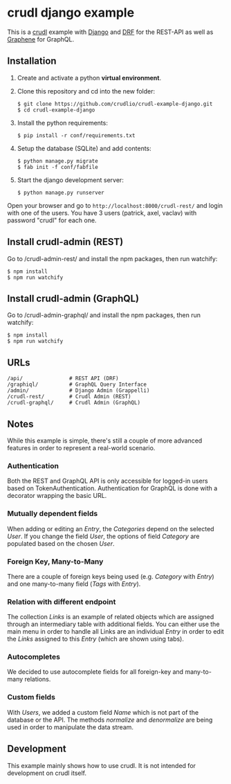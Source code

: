 # crudl django example
This is a [crudl](http://crudl.io/) example with [Django](https://www.djangoproject.com/) and [DRF](http://www.django-rest-framework.org/) for the REST-API as well as [Graphene](http://graphene-python.org/) for GraphQL.

## Installation
1. Create and activate a python **virtual environment**.

2. Clone this repository and cd into the new folder:

    ```
    $ git clone https://github.com/crudlio/crudl-example-django.git
    $ cd crudl-example-django
    ```

3. Install the python requirements:

    ```
    $ pip install -r conf/requirements.txt
    ```

4. Setup the database (SQLite) and add contents:

    ```
    $ python manage.py migrate
    $ fab init -f conf/fabfile
    ```

5. Start the django development server:

    ```
    $ python manage.py runserver
    ```

Open your browser and go to ``http://localhost:8000/crudl-rest/`` and login with one of the users.
You have 3 users (patrick, axel, vaclav) with password "crudl" for each one.

Install crudl-admin (REST)
--------------------------
Go to /crudl-admin-rest/ and install the npm packages, then run watchify:
```
$ npm install
$ npm run watchify
```

Install crudl-admin (GraphQL)
-----------------------------
Go to /crudl-admin-graphql/ and install the npm packages, then run watchify:
```
$ npm install
$ npm run watchify
```

## URLs
```
/api/               # REST API (DRF)
/graphiql/          # GraphQL Query Interface
/admin/             # Django Admin (Grappelli)
/crudl-rest/        # Crudl Admin (REST)
/crudl-graphql/     # Crudl Admin (GraphQL)
```

## Notes
While this example is simple, there's still a couple of more advanced features in order to represent a real-world scenario.

### Authentication
Both the REST and GraphQL API is only accessible for logged-in users based on TokenAuthentication.
Authentication for GraphQL is done with a decorator wrapping the basic URL.

### Mutually dependent fields
When adding or editing an _Entry_, the _Categories_ depend on the selected _User_.
If you change the field _User_, the options of field _Category_ are populated based on the chosen _User_.

### Foreign Key, Many-to-Many
There are a couple of foreign keys being used (e.g. _Category_ with _Entry_) and one many-to-many field (_Tags_ with _Entry_).

### Relation with different endpoint
The collection _Links_ is an example of related objects which are assigned through an intermediary table with additional fields.
You can either use the main menu in order to handle all Links are an individual _Entry_ in order to edit the _Links_ assigned to this _Entry_ (which are shown using tabs).

### Autocompletes
We decided to use autocomplete fields for all foreign-key and many-to-many relations.

### Custom fields
With _Users_, we added a custom field _Name_ which is not part of the database or the API.
The methods _normalize_ and _denormalize_ are being used in order to manipulate the data stream.

## Development
This example mainly shows how to use crudl. It is not intended for development on crudl itself.

